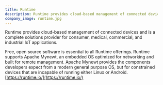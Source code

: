 ```yaml
---
title: Runtime
description: Runtime provides cloud-based management of connected devices and is a complete solutions provider for consumer, medical, commercial, and industrial IoT applications.
company_image: runtime.jpg
---
```

Runtime provides cloud-based management of connected devices and is a complete solutions provider for consumer, medical, commercial, and industrial IoT applications.

Free, open source software is essential to all Runtime offerings. Runtime supports Apache Mynewt, an embedded OS optimized for networking and built for remote management. Apache Mynewt provides the components developers expect from a modern general purpose OS, but for constrained devices that are incapable of running either Linux or Android. [https://runtime.io/](https://runtime.io/)
